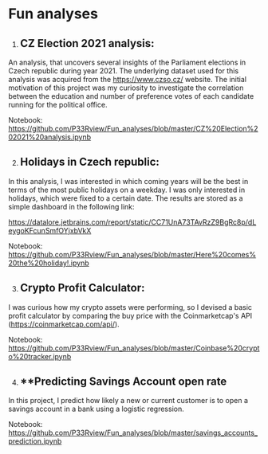 # Fun analyses

1) ## **CZ Election 2021 analysis**: 

An analysis, that uncovers several insights of the Parliament elections in Czech republic during year 2021. The underlying dataset used for this analysis was acquired from the https://www.czso.cz/ website. The initial motivation of this project was my curiosity to investigate the correlation between the education and number of preference votes of each candidate running for the political office.

Notebook: https://github.com/P33Rview/Fun_analyses/blob/master/CZ%20Election%202021%20analysis.ipynb

2) ## **Holidays in Czech republic**: 

In this analysis, I was interested in which coming years will be the best in terms of the most public holidays on a weekday. I was only interested in holidays, which were fixed to a certain date. The results are stored as a simple dashboard in the following link:

https://datalore.jetbrains.com/report/static/CC71UnA73TAvRzZ9BgRc8p/dLeygoKFcunSmfOYjxbVkX

Notebook: https://github.com/P33Rview/Fun_analyses/blob/master/Here%20comes%20the%20holiday!.ipynb

3) ## **Crypto Profit Calculator**:

I was curious how my crypto assets were performing, so I devised a basic profit calculator by comparing the buy price with the Coinmarketcap's API (https://coinmarketcap.com/api/).

Notebook: https://github.com/P33Rview/Fun_analyses/blob/master/Coinbase%20crypto%20tracker.ipynb

4) ## **Predicting Savings Account open rate

In this project, I predict how likely a new or current customer is to open a savings account in a bank using a logistic regression.

Notebook: https://github.com/P33Rview/Fun_analyses/blob/master/savings_accounts_prediction.ipynb
